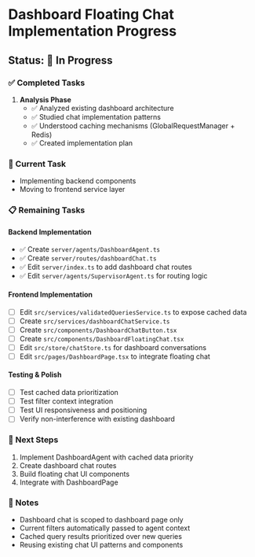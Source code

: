 # Dashboard Floating Chat Implementation Progress

## Status: 🚧 In Progress

### ✅ Completed Tasks

1. **Analysis Phase**
   - ✅ Analyzed existing dashboard architecture
   - ✅ Studied chat implementation patterns
   - ✅ Understood caching mechanisms (GlobalRequestManager + Redis)
   - ✅ Created implementation plan

### 🔄 Current Task
- Implementing backend components
- Moving to frontend service layer

### 📋 Remaining Tasks

#### Backend Implementation
- ✅ Create `server/agents/DashboardAgent.ts`
- ✅ Create `server/routes/dashboardChat.ts`
- ✅ Edit `server/index.ts` to add dashboard chat routes
- ✅ Edit `server/agents/SupervisorAgent.ts` for routing logic

#### Frontend Implementation
- [ ] Edit `src/services/validatedQueriesService.ts` to expose cached data
- [ ] Create `src/services/dashboardChatService.ts`
- [ ] Create `src/components/DashboardChatButton.tsx`
- [ ] Create `src/components/DashboardFloatingChat.tsx`
- [ ] Edit `src/store/chatStore.ts` for dashboard conversations
- [ ] Edit `src/pages/DashboardPage.tsx` to integrate floating chat

#### Testing & Polish
- [ ] Test cached data prioritization
- [ ] Test filter context integration
- [ ] Test UI responsiveness and positioning
- [ ] Verify non-interference with existing dashboard

### 🎯 Next Steps
1. Implement DashboardAgent with cached data priority
2. Create dashboard chat routes
3. Build floating chat UI components
4. Integrate with DashboardPage

### 📝 Notes
- Dashboard chat is scoped to dashboard page only
- Current filters automatically passed to agent context
- Cached query results prioritized over new queries
- Reusing existing chat UI patterns and components